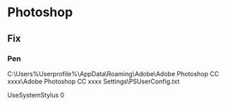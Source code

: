 # Photoshop

## Fix

### Pen

C:\Users\%Userprofile%\AppData\Roaming\Adobe\Adobe Photoshop CC xxxx\Adobe Photoshop CC xxxx Settings\PSUserConfig.txt

UseSystemStylus 0